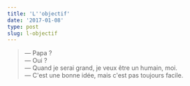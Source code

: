 ```yaml
---
title: 'L''objectif'
date: '2017-01-08'
type: post
slug: l-objectif
---
```


> — Papa ?  
> — Oui ?  
> — Quand je serai grand, je veux être un humain, moi.  
> — C'est une bonne idée, mais c'est pas toujours facile.
